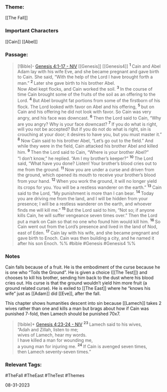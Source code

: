 ### Theme: 
[[The Fall]]

### Important Characters
[[Cain]]
[[Abel]]

### Passage:
> [!Bible]- [Genesis 4:1-17 - NIV](https://bolls.life/NIV/1/4/) [[Genesis]] [[Genesis4]]
>  <sup> **1** </sup>Cain and Abel<br/>Adam lay with his wife Eve, and she became pregnant and gave birth to Cain. She said, “With the help of the Lord I have brought forth a man.” <sup> **2** </sup>Later she gave birth to his brother Abel.<br/>Now Abel kept flocks, and Cain worked the soil. <sup> **3** </sup>In the course of time Cain brought some of the fruits of the soil as an offering to the Lord. <sup> **4** </sup>But Abel brought fat portions from some of the firstborn of his flock. The Lord looked with favor on Abel and his offering, <sup> **5** </sup>but on Cain and his offering he did not look with favor. So Cain was very angry, and his face was downcast. <sup> **6** </sup>Then the Lord said to Cain, “Why are you angry? Why is your face downcast? <sup> **7** </sup>If you do what is right, will you not be accepted? But if you do not do what is right, sin is crouching at your door; it desires to have you, but you must master it.” <sup> **8** </sup>Now Cain said to his brother Abel, “Let’s go out to the field.” And while they were in the field, Cain attacked his brother Abel and killed him. <sup> **9** </sup>Then the Lord said to Cain, “Where is your brother Abel?”<br/>“I don’t know,” he replied. “Am I my brother’s keeper?” <sup> **10** </sup>The Lord said, “What have you done? Listen! Your brother’s blood cries out to me from the ground. <sup> **11** </sup>Now you are under a curse and driven from the ground, which opened its mouth to receive your brother’s blood from your hand. <sup> **12** </sup>When you work the ground, it will no longer yield its crops for you. You will be a restless wanderer on the earth.” <sup> **13** </sup>Cain said to the Lord, “My punishment is more than I can bear. <sup> **14** </sup>Today you are driving me from the land, and I will be hidden from your presence; I will be a restless wanderer on the earth, and whoever finds me will kill me.” <sup> **15** </sup>But the Lord said to him, “Not so; if anyone kills Cain, he will suffer vengeance seven times over.” Then the Lord put a mark on Cain so that no one who found him would kill him. <sup> **16** </sup>So Cain went out from the Lord’s presence and lived in the land of Nod, east of Eden. <sup> **17** </sup>Cain lay with his wife, and she became pregnant and gave birth to Enoch. Cain was then building a city, and he named it after his son Enoch.
 %% #bible #Genesis #Genesis4 %%

### Notes
Cain falls because of a fruit. He is the embodiment of the curse because he is one who “Toils the Ground”. He is given a choice ([[The Test]]) and chooses to kill his brother, sending him back to the dust where his blood cries out. His curse is that the ground wouldn’t yield him more fruit (a ground related curse). He is exiled to [[The East]]  where he “knows his wife” just as [[Adam]] did [[Eve]], after the fall. 

This chapter shows humanities descent into sin because [[Lamech]] takes 2 wives rather than one and kills a man but brags about how if Cain was punished 7-fold, then Lamech should be punished 70x7.

> [!bible]+ [Genesis 4:23-24 - NIV](https://bolls.life/NIV/1/4/)
>  <sup> **23** </sup>Lamech said to his wives,<br/>“Adah and Zillah, listen to me;<br/>wives of Lamech, hear my words.<br/>I have killed a man for wounding me,<br/>a young man for injuring me. <sup> **24** </sup>If Cain is avenged seven times,<br/>then Lamech seventy-seven times.”

### Relevant Tags:
#TheFall #TheEast #TheTest #Themes 

08-31-2023